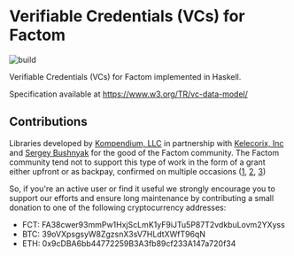 # Verifiable Credentials (VCs) for Factom
![build](https://github.com/kompendium-ano/factom-vc-haskell/workflows/build/badge.svg)

Verifiable Credentials (VCs) for Factom implemented in Haskell.

Specification available at https://www.w3.org/TR/vc-data-model/

## Contributions

Libraries developed by [Kompendium, LLC](https://kompendium.co) in partnership with [Kelecorix, Inc](https://kelecorix.com) and [Sergey Bushnyak](https://sigrlami.eu) for the good of the Factom community. The Factom community tend not to support this type of work in the form of a grant either upfront or as backpay, confirmed on multiple occasions ([1](https://factomize.com/forums/threads/kompendium-12-back-pay-two-factom-community-sdks-client-libraries-php-ruby.4802/), [2](https://factomize.com/forums/threads/kompendium-12-back-pay-ruby-haskell-client-libraries-for-the-factom-blockchain.2740/), [3](https://factomize.com/forums/threads/back-pay-development-of-4-json-rpc-client-libraries-to-the-factom-community.2513/))

So, if you're an active user or find it useful we strongly encourage you to support our efforts and ensure long maintenance by contributing a small donation to one of the following cryptocurrency addresses:

- FCT: FA38cwer93mmPw1HxjScLmK1yF9iJTu5P87T2vdkbuLovm2YXyss
- BTC: 39oVXpsgsyW8ZgzsnX3sV7HLdtXWfT96qN
- ETH: 0x9cDBA6bb44772259B3A3fb89cf233A147a720f34
